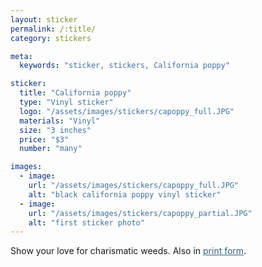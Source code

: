 ```yaml
---
layout: sticker
permalink: /:title/
category: stickers

meta:
  keywords: "sticker, stickers, California poppy"

sticker:
  title: "California poppy"
  type: "Vinyl sticker"
  logo: "/assets/images/stickers/capoppy_full.JPG"
  materials: "Vinyl"
  size: "3 inches"
  price: "$3"
  number: "many"

images:
  - image:
    url: "/assets/images/stickers/capoppy_full.JPG"
    alt: "black california poppy vinyl sticker"
  - image:
    url: "/assets/images/stickers/capoppy_partial.JPG"
    alt: "first sticker photo"
---
```

<p>Show your love for charismatic weeds. Also in <a href = "https://an-bui.github.io/shop/californiapoppy/" style = "color:#346575;">print form</a>.</p>